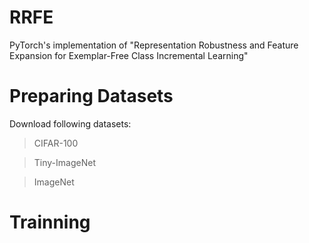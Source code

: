 # RRFE
PyTorch's implementation of "Representation Robustness and Feature Expansion for Exemplar-Free Class Incremental Learning"

# Preparing Datasets
Download following datasets:
> CIFAR-100

> Tiny-ImageNet

> ImageNet

# Trainning
